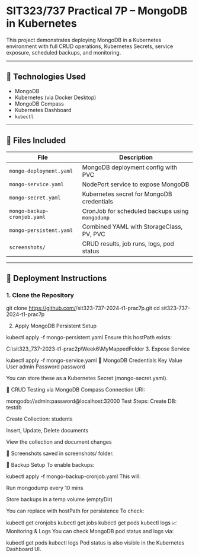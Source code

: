 # SIT323/737 Practical 7P – MongoDB in Kubernetes

This project demonstrates deploying MongoDB in a Kubernetes environment with full CRUD operations, Kubernetes Secrets, service exposure, scheduled backups, and monitoring.

---

## 🧰 Technologies Used

- MongoDB
- Kubernetes (via Docker Desktop)
- MongoDB Compass
- Kubernetes Dashboard
- `kubectl`

---

## 📂 Files Included

| File                         | Description                                 |
|------------------------------|---------------------------------------------|
| `mongo-deployment.yaml`      | MongoDB deployment config with PVC          |
| `mongo-service.yaml`         | NodePort service to expose MongoDB          |
| `mongo-secret.yaml`          | Kubernetes secret for MongoDB credentials   |
| `mongo-backup-cronjob.yaml`  | CronJob for scheduled backups using `mongodump` |
| `mongo-persistent.yaml`      | Combined YAML with StorageClass, PV, PVC    |
| `screenshots/`               | CRUD results, job runs, logs, pod status    |

---

## 🚀 Deployment Instructions

### 1. Clone the Repository

git clone https://github.com/<your-username>/sit323-737-2024-t1-prac7p.git
cd sit323-737-2024-t1-prac7p

2. Apply MongoDB Persistent Setup

kubectl apply -f mongo-persistent.yaml
Ensure this hostPath exists:


C:\sit323_737-2023-t1-prac2p\Week6\MyMappedFolder
3. Expose Service

kubectl apply -f mongo-service.yaml
🔐 MongoDB Credentials
Key	Value
User	admin
Password	password

You can store these as a Kubernetes Secret (mongo-secret.yaml).

🧪 CRUD Testing via MongoDB Compass
Connection URI:


mongodb://admin:password@localhost:32000
Test Steps:
Create DB: testdb

Create Collection: students

Insert, Update, Delete documents

View the collection and document changes

📸 Screenshots saved in screenshots/ folder.

🔁 Backup Setup
To enable backups:


kubectl apply -f mongo-backup-cronjob.yaml
This will:

Run mongodump every 10 mins

Store backups in a temp volume (emptyDir)

You can replace with hostPath for persistence
To check:

kubectl get cronjobs
kubectl get jobs
kubectl get pods
kubectl logs <backup-job-pod>
📈 Monitoring & Logs
You can check MongoDB pod status and logs via:


kubectl get pods
kubectl logs <mongo-pod-name>
Pod status is also visible in the Kubernetes Dashboard UI.
